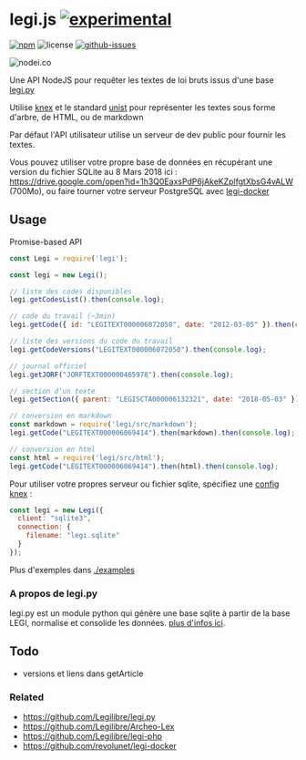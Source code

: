 # legi.js [![experimental](http://badges.github.io/stability-badges/dist/experimental.svg)](http://github.com/badges/stability-badges)


[![npm](https://img.shields.io/npm/v/legi.svg)](https://www.npmjs.com/package/legi)
![license](https://img.shields.io/npm/l/legi.svg)
[![github-issues](https://img.shields.io/github/issues/revolunet/legi.js.svg)](https://github.com/revolunet/legi.js/issues)


![nodei.co](https://nodei.co/npm/legi.png?downloads=true&downloadRank=true&stars=true)

Une API NodeJS pour requêter les textes de loi bruts issus d'une base [legi.py](https://github.com/Legilibre/legi.py)

Utilise [knex](https://github.com/tgriesser/knex/) et le standard [unist](https://github.com/syntax-tree/unist) pour représenter les textes sous forme d'arbre, de HTML, ou de markdown

Par défaut l'API utilisateur utilise un serveur de dev public pour fournir les textes.

Vous pouvez utiliser votre propre base de données en récupérant une version du fichier SQLite au 8 Mars 2018 ici : https://drive.google.com/open?id=1h3Q0EaxsPdP6jAkeKZplfgtXbsG4vALW (700Mo), ou faire tourner votre serveur PostgreSQL avec [legi-docker](https://github.com/revolunet/legi-docker)

## Usage

Promise-based API

```js
const Legi = require('legi');

const legi = new Legi();

// liste des codes disponibles
legi.getCodesList().then(console.log);

// code du travail (~3min)
legi.getCode({ id: "LEGITEXT000006072050", date: "2012-03-05" }).then(console.log);

// liste des versions du code du travail
legi.getCodeVersions("LEGITEXT000006072050").then(console.log);

// journal officiel
legi.getJORF("JORFTEXT000000465978").then(console.log);

// section d'un texte
legi.getSection({ parent: "LEGISCTA000006132321", date: "2018-05-03" }).then(console.log);

// conversion en markdown
const markdown = require('legi/src/markdown');
legi.getCode("LEGITEXT000006069414").then(markdown).then(console.log);

// conversion en html
const html = require('legi/src/html');
legi.getCode("LEGITEXT000006069414").then(html).then(console.log);

```

Pour utiliser votre propres serveur ou fichier sqlite, spécifiez une [config knex](http://knexjs.org/#Installation-client) :

```js
const legi = new Legi({
  client: "sqlite3",
  connection: {
    filename: "legi.sqlite"
  }
});
```

Plus d'exemples dans [./examples](./examples)

### A propos de legi.py

legi.py est un module python qui génère une base sqlite à partir de la base LEGI, normalise et consolide les données. [plus d'infos ici](https://github.com/Legilibre/legi.py).


## Todo

 - versions et liens dans getArticle

### Related

 - https://github.com/Legilibre/legi.py
 - https://github.com/Legilibre/Archeo-Lex
 - https://github.com/Legilibre/legi-php
 - https://github.com/revolunet/legi-docker
